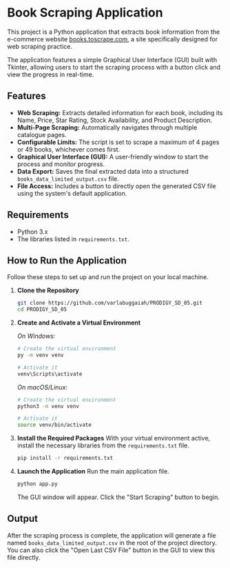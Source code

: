# Book Scraping Application

This project is a Python application that extracts book information from the e-commerce website [books.toscrape.com](http://books.toscrape.com), a site specifically designed for web scraping practice.

The application features a simple Graphical User Interface (GUI) built with Tkinter, allowing users to start the scraping process with a button click and view the progress in real-time.

## Features
- **Web Scraping:** Extracts detailed information for each book, including its Name, Price, Star Rating, Stock Availability, and Product Description.
- **Multi-Page Scraping:** Automatically navigates through multiple catalogue pages.
- **Configurable Limits:** The script is set to scrape a maximum of 4 pages or 49 books, whichever comes first.
- **Graphical User Interface (GUI):** A user-friendly window to start the process and monitor progress.
- **Data Export:** Saves the final extracted data into a structured `books_data_limited_output.csv` file.
- **File Access:** Includes a button to directly open the generated CSV file using the system's default application.


## Requirements
- Python 3.x
- The libraries listed in `requirements.txt`.

## How to Run the Application

Follow these steps to set up and run the project on your local machine.

1.  **Clone the Repository**
    ```bash
    git clone https://github.com/varlabuggaiah/PRODIGY_SD_05.git
    cd PRODIGY_SD_05
    ```

2.  **Create and Activate a Virtual Environment**

    *On Windows:*
    ```bash
    # Create the virtual environment
    py -m venv venv

    # Activate it
    venv\Scripts\activate
    ```
    *On macOS/Linux:*
    ```bash
    # Create the virtual environment
    python3 -m venv venv

    # Activate it
    source venv/bin/activate
    ```

3.  **Install the Required Packages**
    With your virtual environment active, install the necessary libraries from the `requirements.txt` file.
    ```bash
    pip install -r requirements.txt
    ```

4.  **Launch the Application**
    Run the main application file.
    ```bash
    python app.py
    ```
    The GUI window will appear. Click the "Start Scraping" button to begin.

## Output
After the scraping process is complete, the application will generate a file named `books_data_limited_output.csv` in the root of the project directory. You can also click the "Open Last CSV File" button in the GUI to view this file directly.